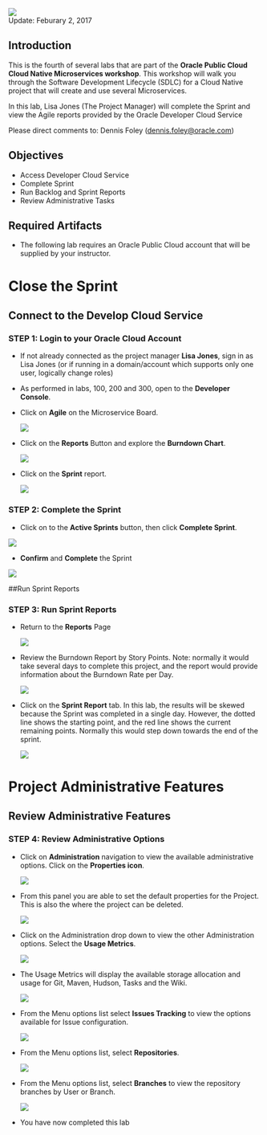 ![](images/400/PictureTitle.png)  
Update: Feburary 2, 2017

## Introduction

This is the fourth of several labs that are part of the **Oracle Public Cloud Cloud Native Microservices workshop**. This workshop will walk you through the Software Development Lifecycle (SDLC) for a Cloud Native project that will create and use several Microservices.

In this lab, Lisa Jones (The Project Manager) will complete the Sprint and view the Agile reports provided by the Oracle Developer Cloud Service


Please direct comments to: Dennis Foley (dennis.foley@oracle.com)

## Objectives
- Access Developer Cloud Service
- Complete Sprint
- Run Backlog and Sprint Reports
- Review Administrative Tasks


## Required Artifacts
- The following lab requires an Oracle Public Cloud account that will be supplied by your instructor.


# Close the Sprint

## Connect to the Develop Cloud Service

### **STEP 1**: Login to your Oracle Cloud Account

- If not already connected as the project manager **Lisa Jones**, sign in as Lisa Jones (or if running in a domain/account which supports only one user, logically change roles)

- As performed in labs, 100, 200 and 300, open to the **Developer Console**.

- Click on **Agile** on the Microservice Board.

    ![](images/400/image002.png)

- Click on the **Reports** Button and explore the **Burndown Chart**.

    ![](images/400/image003.png)

- Click on the **Sprint** report.

    ![](images/400/image004.png)

### **STEP 2**: Complete the Sprint

- Click on to the **Active Sprints** button, then click **Complete Sprint**.

![](images/400/image005.png)

- **Confirm** and **Complete** the Sprint

![](images/400/image006.png)

##Run Sprint Reports

### **STEP 3**: Run Sprint Reports

- Return to the **Reports** Page

    ![](images/400/image007.png)


- Review the Burndown Report by Story Points. Note: normally it would take several days to complete this project, and the report would provide information about the Burndown Rate per Day.

    ![](images/400/image015.png)


- Click on the **Sprint Report** tab. In this lab, the results will be skewed because the Sprint was completed in a single day. However, the dotted line shows the starting point, and the red line shows the current remaining points. Normally this would step down towards the end of the sprint.

    ![](images/400/image016.png)

# Project Administrative Features

## Review Administrative Features

### **STEP 4**: Review Administrative Options

- Click on **Administration** navigation to view the available administrative options. Click on the **Properties icon**.

    ![](images/400/image008.png)

- From this panel you are able to set the default properties for the Project. This is also the where the project can be deleted.

    ![](images/400/image009.png)

- Click on the Administration drop down to view the other Administration options. Select the **Usage Metrics**.

    ![](images/400/image010.png)

- The Usage Metrics will display the available storage allocation and usage for Git, Maven, Hudson, Tasks and the Wiki.

    ![](images/400/image011.png)

- From the Menu options list select **Issues Tracking** to view the options available for Issue configuration.

    ![](images/400/image012.png)

- From the Menu options list, select **Repositories**.

    ![](images/400/image013.png)

- From the Menu options list, select **Branches** to view the repository branches by User or Branch.

    ![](images/400/image014.png)

- You have now completed this lab
